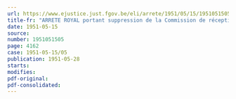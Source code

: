 ```yaml
---
url: https://www.ejustice.just.fgov.be/eli/arrete/1951/05/15/1951051505/justel
title-fr: "ARRETE ROYAL portant suppression de la Commission de réception des fournitures"
date: 1951-05-15
source:
number: 1951051505
page: 4162
case: 1951-05-15/05
publication: 1951-05-28
starts:
modifies:
pdf-original:
pdf-consolidated:
---
```


